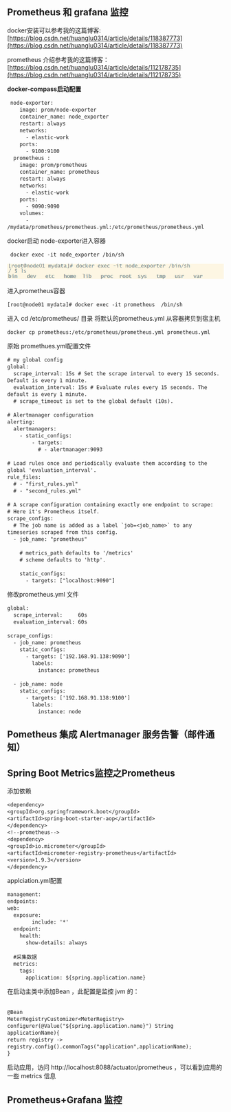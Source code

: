 ## Prometheus 和 grafana 监控
docker安装可以参考我的这篇博客: [https://blog.csdn.net/huanglu0314/article/details/118387773](https://blog.csdn.net/huanglu0314/article/details/118387773)

prometheus 介绍参考我的这篇博客： [https://blog.csdn.net/huanglu0314/article/details/112178735](https://blog.csdn.net/huanglu0314/article/details/112178735)

 **docker-compass启动配置** 


```
 node-exporter:
    image: prom/node-exporter
    container_name: node_exporter
    restart: always
    networks:
      - elastic-work
    ports:
      - 9100:9100
  prometheus :
    image: prom/prometheus
    container_name: prometheus
    restart: always
    networks:
      - elastic-work
    ports:
      - 9090:9090
    volumes:
      - /mydata/prometheus/prometheus.yml:/etc/prometheus/prometheus.yml
```
docker启动 node-exporter进入容器

```
 docker exec -it node_exporter /bin/sh
```
![输入图片说明](../images/promethus/node-export%E5%AE%B9%E5%99%A8image.png)

进入prometheus容器

```
[root@node01 mydata]# docker exec -it prometheus  /bin/sh
```
进入 cd /etc/prometheus/ 目录
将默认的prometheus.yml 从容器拷贝到宿主机

```
docker cp prometheus:/etc/prometheus/prometheus.yml prometheus.yml
```

原始 promethues.yml配置文件

```
# my global config
global:
  scrape_interval: 15s # Set the scrape interval to every 15 seconds. Default is every 1 minute.
  evaluation_interval: 15s # Evaluate rules every 15 seconds. The default is every 1 minute.
  # scrape_timeout is set to the global default (10s).

# Alertmanager configuration
alerting:
  alertmanagers:
    - static_configs:
        - targets:
          # - alertmanager:9093

# Load rules once and periodically evaluate them according to the global 'evaluation_interval'.
rule_files:
  # - "first_rules.yml"
  # - "second_rules.yml"

# A scrape configuration containing exactly one endpoint to scrape:
# Here it's Prometheus itself.
scrape_configs:
  # The job name is added as a label `job=<job_name>` to any timeseries scraped from this config.
  - job_name: "prometheus"

    # metrics_path defaults to '/metrics'
    # scheme defaults to 'http'.

    static_configs:
      - targets: ["localhost:9090"]
```
修改prometheus.yml 文件

```
global:
  scrape_interval:     60s
  evaluation_interval: 60s
 
scrape_configs:
  - job_name: prometheus
    static_configs:
      - targets: ['192.168.91.138:9090']
        labels:
          instance: prometheus
 
  - job_name: node
    static_configs:
      - targets: ['192.168.91.138:9100']
        labels:
          instance: node
```


## Pometheus 集成 Alertmanager 服务告警（邮件通知）


## Spring Boot Metrics监控之Prometheus
添加依赖

```
<dependency>
<groupId>org.springframework.boot</groupId>
<artifactId>spring-boot-starter-aop</artifactId>
</dependency>
<!--prometheus-->
<dependency>
<groupId>io.micrometer</groupId>
<artifactId>micrometer-registry-prometheus</artifactId>
<version>1.9.3</version>
</dependency>
```


applciation.yml配置
```
management:
endpoints:
web:
  exposure:
        include: '*'
  endpoint:
    health:
      show-details: always

  #采集数据
  metrics:
    tags:
      application: ${spring.application.name}
```
在启动主类中添加Bean ，此配置是监控 jvm 的：

```

@Bean
MeterRegistryCustomizer<MeterRegistry> configurer(@Value("${spring.application.name}") String applicationName){
return registry -> registry.config().commonTags("application",applicationName);
}
```
启动应用，访问 http://localhost:8088/actuator/prometheus ，可以看到应用的一些 metrics 信息



## Prometheus+Grafana 监控

